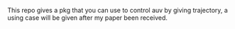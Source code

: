 This repo gives a pkg that you can use to control auv by giving trajectory, a using case will be given after my paper been received.
